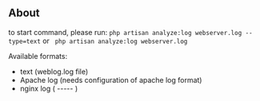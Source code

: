 ## About

to start command, please run: 
`php artisan analyze:log webserver.log --type=text`
or ` php artisan analyze:log webserver.log`
 
Available formats:
- text (weblog.log file)
- Apache log (needs configuration of apache log format)
- nginx log ( ----- )


